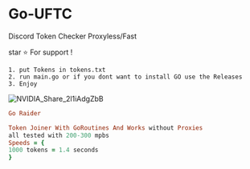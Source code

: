 # Go-UFTC
Discord Token Checker Proxyless/Fast

star ⭐ For support !



```
1. put Tokens in tokens.txt
2. run main.go or if you dont want to install GO use the Releases
3. Enjoy
```

![NVIDIA_Share_2l1iAdgZbB](https://user-images.githubusercontent.com/110062350/203656244-88bb929b-5081-4489-8740-55b50eb723e7.gif)



```ruby
Go Raider

Token Joiner With GoRoutines And Works without Proxies
all tested with 200-300 mpbs
Speeds = {
1000 tokens = 1.4 seconds
}

```
